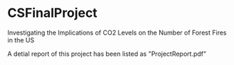 # CSFinalProject
Investigating the Implications of CO2 Levels on the Number of Forest Fires in the US

A detial report of this project has been listed as "ProjectReport.pdf"

